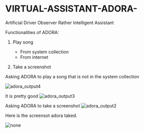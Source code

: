 # VIRTUAL-ASSISTANT-ADORA-
Artificial Driver Observer Rather Intelligent Assistant

Functionalities of ADORA:

1. Play song
    - From system collection
    - From internet
 
2. Take a screenshot

Asking ADORA to play a song that is not in the system collection

![adora_output4](https://github.com/unitiaathiras/VIRTUAL-ASSISTANT-ADORA-/assets/127323277/01101dc3-da97-4355-8223-8aa813fd69e2)

It is pretty good
![adora_output3](https://github.com/unitiaathiras/VIRTUAL-ASSISTANT-ADORA-/assets/127323277/8fbdfcf4-c013-4d20-8d57-b67baa261c18)

Asking ADORA to take a screenshot
![adora_output2](https://github.com/unitiaathiras/VIRTUAL-ASSISTANT-ADORA-/assets/127323277/14609cdc-b1b0-47c7-be33-e629ef7e7d49)

Here is the screensot adora taked.

![none](https://github.com/unitiaathiras/VIRTUAL-ASSISTANT-ADORA-/assets/127323277/e6467623-f679-4bde-97e1-1e8b878c2bf6)

